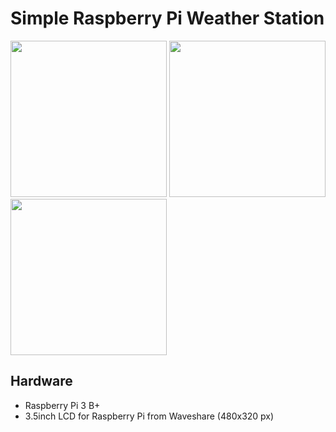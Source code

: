 # Simple Raspberry Pi Weather Station

<img src="https://i.imgur.com/yWKUl78.jpg" width="250"> <img src="https://i.imgur.com/rcDsNty.jpg" width="250"> <img src="https://i.imgur.com/5E2onOY.jpg" width="250">


## Hardware

* Raspberry Pi 3 B+
* 3.5inch LCD for Raspberry Pi from Waveshare (480x320 px)
